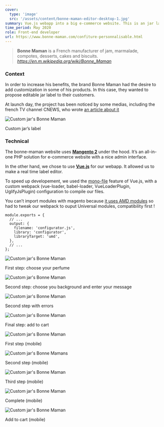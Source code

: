 ```yaml
---
cover:
  type: 'image'
  src: '/assets/content/bonne-maman-editor-desktop-1.jpg'
summary: Vue.js webapp into a big e-commerce website. This is an jar label editor, enabling a customization of the product.
time_period: May 2020
role: Front-end developer
url: https://www.bonne-maman.com/confiture-personnalisable.html
---
```


> **Bonne Maman** is a French manufacturer of jam, marmalade, compotes, desserts, cakes and biscuits.\
> <cite>https://en.m.wikipedia.org/wiki/Bonne_Maman</cite>

### Context

In order to increase his benefits, the brand Bonne Maman had the desire to add customization in some of his products.
In this case, they wanted to propose editable jar label to their customers.

At launch day, the project has been noticed by some medias, including the french TV channel CNEWS, who wrote [an article about it](https://www.cnews.fr/food/2020-08-21/les-pots-de-confiture-personnaliser-de-bonne-maman-990852)

![Custom jar's Bonne Maman](/assets/content/bonne-maman-preview.jpg)

<figcaption>Custom jar’s label</figcaption>

### Technical

The bonne-maman website uses [**Mangento 2**](https://magento.com/fr) under the hood. It’s an all-in-one PHP solution for e-commerce website with a nice admin interface.

In the other hand, we chose to use **[Vue.js](https://vuejs.org/)** for our webapp. It allowed us to make a real time label editor.

To speed up developement, we used the [mono-file](https://vuejs.org/v2/guide/single-file-components.html) feature of Vue.js, with a custom webpack (vue-loader, babel-loader, VueLoaderPlugin, UglifyJsPlugin) configuration to compile our files.

You can’t import modules with magento because [it uses AMD modules](https://developer.adobe.com/commerce/frontend-core/javascript/requirejs/) so had to tweak our webpack to ouput Universal modules, compatibility first !

```js[webpack.config.js]
module.exports = {
  // ...
  output: {
    filename: 'configurator.js',
    library: 'configurator',
    libraryTarget: 'umd',
  },
  // ...
};
```

![Custom jar's Bonne Maman](/assets/content/bonne-maman-editor-desktop-3.jpg)

<figcaption>First step: choose your perfume</figcaption>

![Custom jar's Bonne Maman](/assets/content/bonne-maman-editor-desktop-1.jpg)

<figcaption>Second step: choose you background and enter your message</figcaption>

![Custom jar's Bonne Maman](/assets/content/bonne-maman-editor-desktop-2.jpg)

<figcaption>Second step with errors</figcaption>

![Custom jar's Bonne Maman](/assets/content/bonne-maman-cart-desktop.jpg)

<figcaption>Final step: add to cart</figcaption>

![Custom jar's Bonne Maman](/assets/content/bonne-maman-editor-mobile-1.jpg)

<figcaption>First step (mobile)</figcaption>

![Custom jar's Bonne Maman](/assets/content/bonne-maman-editor-mobile-2.jpg)s

<figcaption>Second step (mobile)</figcaption>

![Custom jar's Bonne Maman](/assets/content/bonne-maman-customization-mobile.jpg)

<figcaption>Third step (mobile)</figcaption>

![Custom jar's Bonne Maman](/assets/content/bonne-maman-editor-mobile.jpg)

<figcaption>Complete (mobile)</figcaption>

![Custom jar's Bonne Maman](/assets/content/bonne-maman-cart-mobile.jpg)

<figcaption>Add to cart (mobile)</figcaption>
